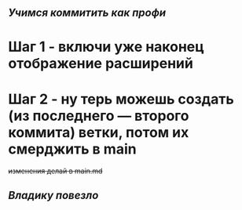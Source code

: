 ## ***Учимся коммитить как профи*** 
# Шаг 1 - включи уже наконец отображение расширений
# Шаг 2 - ну терь можешь создать (из последнего — второго коммита) ветки, потом их смерджить в main
~~изменения делай в main.md~~
## ***Владику повезло***